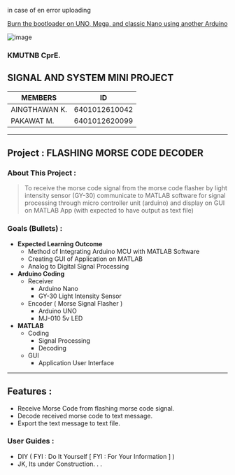 in case of en error uploading

[Burn the bootloader on UNO, Mega, and classic Nano using another Arduino](https://support.arduino.cc/hc/en-us/articles/4841602539164-Burn-the-bootloader-on-UNO-Mega-and-classic-Nano-using-another-Arduino)

![image](https://user-images.githubusercontent.com/109336369/201390634-53e9db11-cfbe-48a4-b473-68d1e0570bdc.png)


### KMUTNB CprE. 

## SIGNAL AND SYSTEM MINI PROJECT

| MEMBERS       | ID            |
|---------------|---------------|
| AINGTHAWAN K. | 6401012610042 |
| PAKAWAT M.    | 6401012620099 |


* * * 

## Project : FLASHING MORSE CODE DECODER

### About This Project : 
> To receive the morse code signal from the morse code flasher by light intensity sensor (GY-30)
> communicate to MATLAB software for signal processing through micro controller unit (arduino)
> and display on GUI on MATLAB App (with expected to have output as text file) 

### Goals (Bullets) :
* **Expected Learning Outcome**
  * Method of Integrating Arduino MCU with MATLAB Software
  * Creating GUI of Application on MATLAB
  * Analog to Digital Signal Processing
* **Arduino Coding**
  * Receiver
    * Arduino Nano 
    * GY-30 Light Intensity Sensor    
  * Encoder ( Morse Signal Flasher )
    * Arduino UNO
    * MJ-010 5v LED
* **MATLAB** 
  * Coding
    * Signal Processing
    * Decoding
  * GUI 
    * Application User Interface

* * *

## Features :
* Receive Morse Code from flashing morse code signal.
* Decode received morse code to text message.
* Export the text message to text file.

### User Guides :
* DIY ( FYI : Do It Yourself [ FYI : For Your Information ] )
* JK, Its under Construction. . . 
